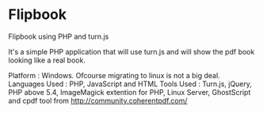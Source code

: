 Flipbook
========

Flipbook using PHP and turn.js


It's a simple PHP application that will use turn.js and will show the pdf book looking like a real book.

Platform		    : Windows. Ofcourse migrating to linux is not a big deal.
Languages Used	: PHP, JavaScript and HTML
Tools Used		  : Turn.js, jQuery, PHP above 5.4, ImageMagick extention for PHP, Linux Server, GhostScript and cpdf tool from http://community.coherentpdf.com/
